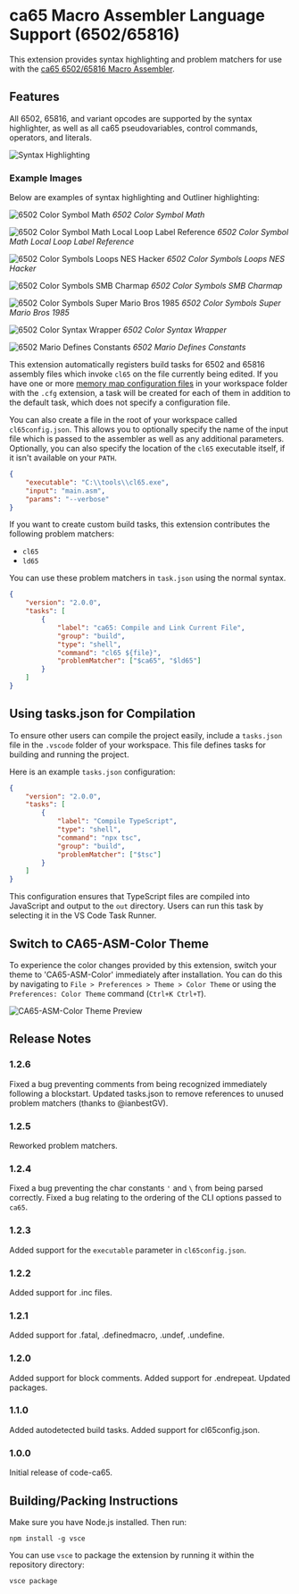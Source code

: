 # ca65 Macro Assembler Language Support (6502/65816)

This extension provides syntax highlighting and problem matchers for use with the [ca65 6502/65816 Macro Assembler](https://www.cc65.org/doc/ca65.html).

## Features

All 6502, 65816, and variant opcodes are supported by the syntax highlighter, as well as all ca65 pseudovariables, control commands, operators, and literals.

![Syntax Highlighting](https://github.com/tlgkccampbell/code-ca65/raw/HEAD/images/highlighting.png)

### Example Images

Below are examples of syntax highlighting and Outliner highlighting:

![6502 Color Symbol Math](images/6502_COLOR_SYMBOL__MATH.png)
*6502 Color Symbol Math*

![6502 Color Symbol Math Local Loop Label Reference](images/6502_COLOR_SYMBOL_MATH_LOCAL_LOOP_LABEL_REFERENCE.png)
*6502 Color Symbol Math Local Loop Label Reference*

![6502 Color Symbols Loops NES Hacker](images/6502_COLOR_SYMBOLS_05_LOOPS_NESHACKER.png)
*6502 Color Symbols Loops NES Hacker*

![6502 Color Symbols SMB Charmap](images/6502_COLOR_SYMBOLS_SMB_CHARMAP.png)
*6502 Color Symbols SMB Charmap*

![6502 Color Symbols Super Mario Bros 1985](images/6502_COLOR_SYMBOLS_SUPER_MARIO_BROS_1985.png)
*6502 Color Symbols Super Mario Bros 1985*

![6502 Color Syntax Wrapper](images/6502_COLOR_SYNTAX_WRAPPER.png)
*6502 Color Syntax Wrapper*

![6502 Mario Defines Constants](images/6502_MARIO_DEFINES_CONSTANTS.png)
*6502 Mario Defines Constants*

This extension automatically registers build tasks for 6502 and 65816 assembly files which invoke `cl65` on the file currently being edited. If you have one or more [memory map configuration
files](https://www.cc65.org/doc/ld65-5.html) in your workspace folder with the `.cfg` extension, a task will be created for each of them in addition to the default task, which does not specify a configuration file.

You can also create a file in the root of your workspace called `cl65config.json`. This allows you to optionally specify the name of the input file which is passed to the assembler as well as any additional parameters. Optionally, you can also specify the location of the `cl65` executable itself, if it isn't available on your `PATH`.

```json
{
    "executable": "C:\\tools\\cl65.exe",
    "input": "main.asm",
    "params": "--verbose"
}
```

If you want to create custom build tasks, this extension contributes the following problem matchers:

* `cl65`
* `ld65`

You can use these problem matchers in `task.json` using the normal syntax.

```json
{
    "version": "2.0.0",
    "tasks": [
        {
            "label": "ca65: Compile and Link Current File",
            "group": "build",
            "type": "shell",
            "command": "cl65 ${file}",
            "problemMatcher": ["$ca65", "$ld65"]
        }
    ]
}
```

## Using tasks.json for Compilation

To ensure other users can compile the project easily, include a `tasks.json` file in the `.vscode` folder of your workspace. This file defines tasks for building and running the project.

Here is an example `tasks.json` configuration:

```json
{
    "version": "2.0.0",
    "tasks": [
        {
            "label": "Compile TypeScript",
            "type": "shell",
            "command": "npx tsc",
            "group": "build",
            "problemMatcher": ["$tsc"]
        }
    ]
}
```

This configuration ensures that TypeScript files are compiled into JavaScript and output to the `out` directory. Users can run this task by selecting it in the VS Code Task Runner.

## Switch to CA65-ASM-Color Theme

To experience the color changes provided by this extension, switch your theme to 'CA65-ASM-Color' immediately after installation. You can do this by navigating to `File > Preferences > Theme > Color Theme` or using the `Preferences: Color Theme` command (`Ctrl+K Ctrl+T`).

![CA65-ASM-Color Theme Preview](images/REMEMBER_TO_SWITCH_THEMES.png)

## Release Notes

### 1.2.6

Fixed a bug preventing comments from being recognized immediately following a blockstart.
Updated tasks.json to remove references to unused problem matchers (thanks to @ianbestGV).

### 1.2.5

Reworked problem matchers.

### 1.2.4

Fixed a bug preventing the char constants `'` and `\` from being parsed correctly.
Fixed a bug relating to the ordering of the CLI options passed to `ca65`.

### 1.2.3

Added support for the `executable` parameter in `cl65config.json`.

### 1.2.2

Added support for .inc files.

### 1.2.1

Added support for .fatal, .definedmacro, .undef, .undefine.

### 1.2.0

Added support for block comments.
Added support for .endrepeat.
Updated packages.

### 1.1.0

Added autodetected build tasks.
Added support for cl65config.json.

### 1.0.0

Initial release of code-ca65.

## Building/Packing Instructions

Make sure you have Node.js installed. Then run:

```npm install -g vsce```

You can use `vsce` to package the extension by running it within the repository directory:

```vsce package```
